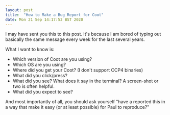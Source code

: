 ```yaml
---
layout: post
title:  "How to Make a Bug Report for Coot"
date: Mon 21 Sep 14:17:53 BST 2020
---
```


I may have sent you this to this post. It's because I am bored of typing out basically the same message every
week for the last several years.

What I want to know is:

- Which version of Coot are you using?
- Which OS are you using?
- Where did you get your Coot? (I don't support CCP4 binaries)
- What did you click/press?
- What did you see? What does it say in the terminal? A screen-shot or two is often helpful.
- What did you expect to see?

And most importantly of all, you should ask yourself "have a reported this in a way that 
make it easy (or at least possible) for Paul to reproduce?"

